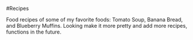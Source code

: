 #Recipes

Food recipes of some of my favorite foods: Tomato Soup, Banana Bread, and Blueberry Muffins.
Looking make it more pretty and add more recipes, functions in the future.